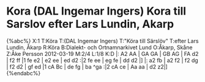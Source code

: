 # Kora (DAL Ingemar Ingers) Kora till Sarslov efter Lars Lundin, Akarp

{%abc%}
X:1
T:Köra
T:(DAL Ingemar Ingers)
T:"Köra till Särslöv"
T:efter Lars Lundin, Åkarp
R:Köra
B:Dialekt- och Ortnamnarkivet Lund
O:Åkarp, Skåne
Z:Åke Persson 2012-03-19
M:2/4
L:1/8
K:D
|: A2 AA | GA GA | GB AG | FA d2 | f2 ff |1 fe e2 | e2 ee | ed d2 :|2 fe ee | eg fe | dd d2 |]
|: a2 fb | a2 f2 | f2 dg | f2 d2 | gf ed |1 cA Bc | de fg | ba ^ga :|2 cA ce | Aa aa | d2 z2|]
{%endabc%}
